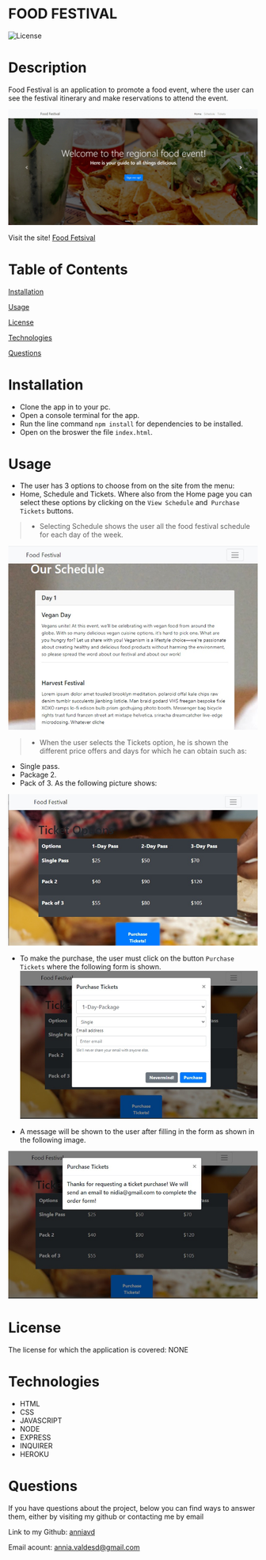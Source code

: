 # FOOD FESTIVAL


![License](https://img.shields.io/badge/License-NONE-grenn.svg)
  

# Description

 Food Festival is an application to promote a food event, where the user can see the festival itinerary and make reservations to attend the event.


  ![Homepage](/assets/img/options-homepage.gif)

 Visit the site! [Food Fetsival](https://anniavd.github.io/food-festival/)
 
 # Table of Contents

[Installation](#Installation)

[Usage](#Usage)

[License](#License)

[Technologies](#Technologies)

[Questions](#Questions)

# Installation
 - Clone the app in to your pc.
- Open a console terminal for the app.
- Run the line command `npm install` for dependencies to be installed.
- Open on the broswer the file `index.html`.

# Usage
- The user has 3 options to choose from on the site from the menu:
- Home, Schedule and Tickets.
Where also from the Home page you can select these options by clicking on the `View Schedule` and` Purchase Tickets` buttons.
> - Selecting Schedule shows the user all the food festival schedule for each day of the week.

   ![schedule](/assets/img/schedule.jpg)

> - When the user selects the Tickets option, he is shown the different price offers and days for which he can obtain such as:
- Single pass.
- Package 2.
- Pack of 3.
As the following picture shows:

![tickets options to buy](/assets/img/tickets.jpg)

- To make the purchase, the user must click on the button `Purchase Tickets` where the following form is shown.
![form to by tickets](/assets/img/form-tickets.jpg)

 - A message will be shown to the user after filling in the form as shown in the following image.

![message informing the next step for the reservation](/assets/img/message.jpg)

 

# License
The license for which the application is covered:
NONE 

# Technologies 
 - HTML
- CSS
- JAVASCRIPT
- NODE
- EXPRESS
- INQUIRER
- HEROKU


# Questions

  If you have questions about the project, below you can find ways to answer them, either by visiting my github or contacting me by email
  
  Link to my Github: [anniavd](https://github.com/anniavd)

  
  Email acount: [annia.valdesd@gmail.com](mailto:annia.valdesd@gmail.com)
    
